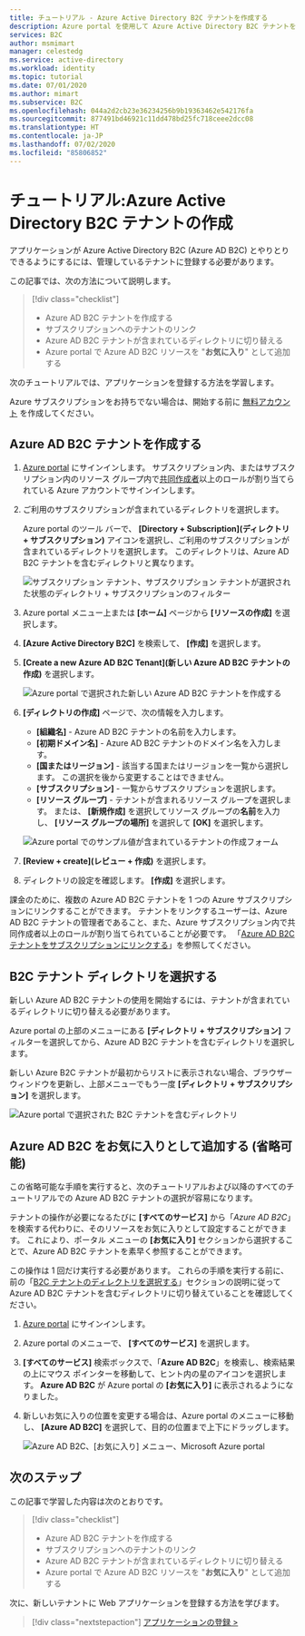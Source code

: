 ```yaml
---
title: チュートリアル - Azure Active Directory B2C テナントを作成する
description: Azure portal を使用して Azure Active Directory B2C テナントを作成し、アプリケーションの登録の準備をする方法について説明します。
services: B2C
author: msmimart
manager: celestedg
ms.service: active-directory
ms.workload: identity
ms.topic: tutorial
ms.date: 07/01/2020
ms.author: mimart
ms.subservice: B2C
ms.openlocfilehash: 044a2d2cb23e36234256b9b19363462e542176fa
ms.sourcegitcommit: 877491bd46921c11dd478bd25fc718ceee2dcc08
ms.translationtype: HT
ms.contentlocale: ja-JP
ms.lasthandoff: 07/02/2020
ms.locfileid: "85806852"
---
```

# <a name="tutorial-create-an-azure-active-directory-b2c-tenant"></a>チュートリアル:Azure Active Directory B2C テナントの作成

アプリケーションが Azure Active Directory B2C (Azure AD B2C) とやりとりできるようにするには、管理しているテナントに登録する必要があります。

この記事では、次の方法について説明します。

> [!div class="checklist"]
> * Azure AD B2C テナントを作成する
> * サブスクリプションへのテナントのリンク
> * Azure AD B2C テナントが含まれているディレクトリに切り替える
> * Azure portal で Azure AD B2C リソースを "**お気に入り**" として追加する

次のチュートリアルでは、アプリケーションを登録する方法を学習します。

Azure サブスクリプションをお持ちでない場合は、開始する前に [無料アカウント](https://azure.microsoft.com/free/?WT.mc_id=A261C142F) を作成してください。

## <a name="create-an-azure-ad-b2c-tenant"></a>Azure AD B2C テナントを作成する

1. [Azure portal](https://portal.azure.com/) にサインインします。 サブスクリプション内、またはサブスクリプション内のリソース グループ内で[共同作成者](../role-based-access-control/built-in-roles.md)以上のロールが割り当てられている Azure アカウントでサインインします。

1. ご利用のサブスクリプションが含まれているディレクトリを選択します。

    Azure portal のツール バーで、 **[Directory + Subscription]\(ディレクトリ + サブスクリプション\)** アイコンを選択し、ご利用のサブスクリプションが含まれているディレクトリを選択します。 このディレクトリは、Azure AD B2C テナントを含むディレクトリと異なります。

    ![サブスクリプション テナント、サブスクリプション テナントが選択された状態のディレクトリ + サブスクリプションのフィルター](media/tutorial-create-tenant/portal-01-pick-directory.png)

1. Azure portal メニュー上または **[ホーム]** ページから **[リソースの作成]** を選択します。
1. **[Azure Active Directory B2C]** を検索して、 **[作成]** を選択します。
1. **[Create a new Azure AD B2C Tenant]\(新しい Azure AD B2C テナントの作成\)** を選択します。

    ![Azure portal で選択された新しい Azure AD B2C テナントを作成する](media/tutorial-create-tenant/portal-02-create-tenant.png)

1. **[ディレクトリの作成]** ページで、次の情報を入力します。

   - **[組織名]** - Azure AD B2C テナントの名前を入力します。
   - **[初期ドメイン名]** - Azure AD B2C テナントのドメイン名を入力します。
   - **[国またはリージョン]** - 該当する国またはリージョンを一覧から選択します。 この選択を後から変更することはできません。
   - **[サブスクリプション]** - 一覧からサブスクリプションを選択します。
   - **[リソース グループ]** - テナントが含まれるリソース グループを選択します。 または、 **[新規作成]** を選択してリソース グループの**名前**を入力し、 **[リソース グループの場所]** を選択して **[OK]** を選択します。

    ![Azure portal でのサンプル値が含まれているテナントの作成フォーム](media/tutorial-create-tenant/review-and-create-tenant.png)

1. **[Review + create]\(レビュー + 作成\)** を選択します。
1. ディレクトリの設定を確認します。 **[作成]** を選択します。

課金のために、複数の Azure AD B2C テナントを 1 つの Azure サブスクリプションにリンクすることができます。 テナントをリンクするユーザーは、Azure AD B2C テナントの管理者であること、また、Azure サブスクリプション内で共同作成者以上のロールが割り当てられていることが必要です。 「[Azure AD B2C テナントをサブスクリプションにリンクする](billing.md#link-an-azure-ad-b2c-tenant-to-a-subscription)」を参照してください。

## <a name="select-your-b2c-tenant-directory"></a>B2C テナント ディレクトリを選択する

新しい Azure AD B2C テナントの使用を開始するには、テナントが含まれているディレクトリに切り替える必要があります。

Azure portal の上部のメニューにある **[ディレクトリ + サブスクリプション]** フィルターを選択してから、Azure AD B2C テナントを含むディレクトリを選択します。

新しい Azure B2C テナントが最初からリストに表示されない場合、ブラウザー ウィンドウを更新し、上部メニューでもう一度 **[ディレクトリ + サブスクリプション]** を選択します。

![Azure portal で選択された B2C テナントを含むディレクトリ](media/tutorial-create-tenant/portal-07-select-tenant-directory.png)

## <a name="add-azure-ad-b2c-as-a-favorite-optional"></a>Azure AD B2C をお気に入りとして追加する (省略可能)

この省略可能な手順を実行すると、次のチュートリアルおよび以降のすべてのチュートリアルでの Azure AD B2C テナントの選択が容易になります。

テナントの操作が必要になるたびに **[すべてのサービス]** から「*Azure AD B2C*」を検索する代わりに、そのリソースをお気に入りとして設定することができます。 これにより、ポータル メニューの **[お気に入り]** セクションから選択することで、Azure AD B2C テナントを素早く参照することができます。

この操作は 1 回だけ実行する必要があります。 これらの手順を実行する前に、前の「[B2C テナントのディレクトリを選択する](#select-your-b2c-tenant-directory)」セクションの説明に従って Azure AD B2C テナントを含むディレクトリに切り替えていることを確認してください。

1. [Azure portal](https://portal.azure.com) にサインインします。
1. Azure portal のメニューで、 **[すべてのサービス]** を選択します。
1. **[すべてのサービス]** 検索ボックスで、「**Azure AD B2C**」を検索し、検索結果の上にマウス ポインターを移動して、ヒント内の星のアイコンを選択します。 **Azure AD B2C** が Azure portal の **[お気に入り]** に表示されるようになりました。
1. 新しいお気に入りの位置を変更する場合は、Azure portal のメニューに移動し、 **[Azure AD B2C]** を選択して、目的の位置まで上下にドラッグします。

    ![Azure AD B2C、[お気に入り] メニュー、Microsoft Azure portal](media/tutorial-create-tenant/portal-08-b2c-favorite.png)

## <a name="next-steps"></a>次のステップ

この記事で学習した内容は次のとおりです。

> [!div class="checklist"]
> * Azure AD B2C テナントを作成する
> * サブスクリプションへのテナントのリンク
> * Azure AD B2C テナントが含まれているディレクトリに切り替える
> * Azure portal で Azure AD B2C リソースを "**お気に入り**" として追加する

次に、新しいテナントに Web アプリケーションを登録する方法を学びます。

> [!div class="nextstepaction"]
> [アプリケーションの登録 >](tutorial-register-applications.md)
